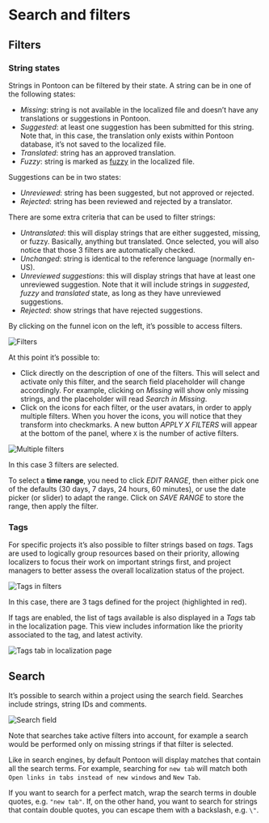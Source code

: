 # Search and filters

<!-- toc -->

## Filters

### String states

Strings in Pontoon can be filtered by their state. A string can be in one of the following states:
* *Missing*: string is not available in the localized file and doesn’t have any translations or suggestions in Pontoon.
* *Suggested*: at least one suggestion has been submitted for this string. Note that, in this case, the translation only exists within Pontoon database, it’s not saved to the localized file.
* *Translated*: string has an approved translation.
* *Fuzzy*: string is marked as [fuzzy](../../misc/glossary.md#fuzzy) in the localized file.

Suggestions can be in two states:
* *Unreviewed*: string has been suggested, but not approved or rejected.
* *Rejected*: string has been reviewed and rejected by a translator.

There are some extra criteria that can be used to filter strings:
* *Untranslated*: this will display strings that are either suggested, missing, or fuzzy. Basically, anything but translated. Once selected, you will also notice that those 3 filters are automatically checked.
* *Unchanged*: string is identical to the reference language (normally en-US).
* *Unreviewed suggestions*: this will display strings that have at least one unreviewed suggestion. Note that it will include strings in *suggested*, *fuzzy* and *translated* state, as long as they have unreviewed suggestions.
* *Rejected*: show strings that have rejected suggestions.

By clicking on the funnel icon on the left, it’s possible to access filters.

![Filters](/assets/images/pontoon/search_filters/filters.png)

At this point it’s possible to:
* Click directly on the description of one of the filters. This will select and activate only this filter, and the search field placeholder will change accordingly. For example, clicking on *Missing* will show only missing strings, and the placeholder will read *Search in Missing*.
* Click on the icons for each filter, or the user avatars, in order to apply multiple filters. When you hover the icons, you will notice that they transform into checkmarks. A new button *APPLY X FILTERS* will appear at the bottom of the panel, where `X` is the number of active filters.

![Multiple filters](/assets/images/pontoon/search_filters/filters_multiple.png)

In this case 3 filters are selected.

To select a **time range**, you need to click *EDIT RANGE*, then either pick one of the defaults (30 days, 7 days, 24 hours, 60 minutes), or use the date picker (or slider) to adapt the range. Click on *SAVE RANGE* to store the range, then apply the filter.

### Tags

For specific projects it’s also possible to filter strings based on *tags*. Tags are used to logically group resources based on their priority, allowing localizers to focus their work on important strings first, and project managers to better assess the overall localization status of the project.

![Tags in filters](/assets/images/pontoon/search_filters/filters_tags.png)

In this case, there are 3 tags defined for the project (highlighted in red).

If tags are enabled, the list of tags available is also displayed in a *Tags* tab in the localization page. This view includes information like the priority associated to the tag, and latest activity.

![Tags tab in localization page](/assets/images/pontoon/search_filters/tags_list.png)

## Search

It’s possible to search within a project using the search field. Searches include strings, string IDs and comments.

![Search field](/assets/images/pontoon/search_filters/search_field.png)

Note that searches take active filters into account, for example a search would be performed only on missing strings if that filter is selected.

Like in search engines, by default Pontoon will display matches that contain all the search terms. For example, searching for `new tab` will match both `Open links in tabs instead of new windows` and `New Tab`.

If you want to search for a perfect match, wrap the search terms in double quotes, e.g. `"new tab"`. If, on the other hand, you want to search for strings that contain double quotes, you can escape them with a backslash, e.g. `\"`.
